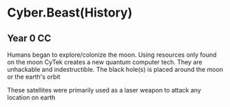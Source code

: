 # Cyber.Beast(History)

## Year 0 CC

Humans began to explore/colonize the moon. Using resources only found on the
moon CyTek creates a new quantum
computer tech. They are unhackable and
indestructible. The black hole(s) is placed
around the moon or the earth's orbit

These satellites were primarily used as a laser weapon to attack any location on earth

